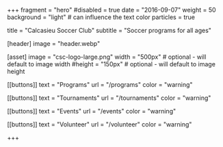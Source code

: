 +++
fragment = "hero"
#disabled = true
date = "2016-09-07"
weight = 50
background = "light" # can influence the text color
particles = true

title = "Calcasieu Soccer Club"
subtitle = "Soccer programs for all ages"

[header]
  image = "header.webp"

[asset]
  image = "csc-logo-large.png"
  width = "500px" # optional - will default to image width
  #height = "150px" # optional - will default to image height

[[buttons]]
  text = "Programs"
  url = "/programs"
  color = "warning"

[[buttons]]
  text = "Tournaments"
  url = "/tournaments"
  color = "warning"

[[buttons]]
  text = "Events"
  url = "/events"
  color = "warning"

[[buttons]]
  text = "Volunteer"
  url = "/volunteer"
  color = "warning"

+++
